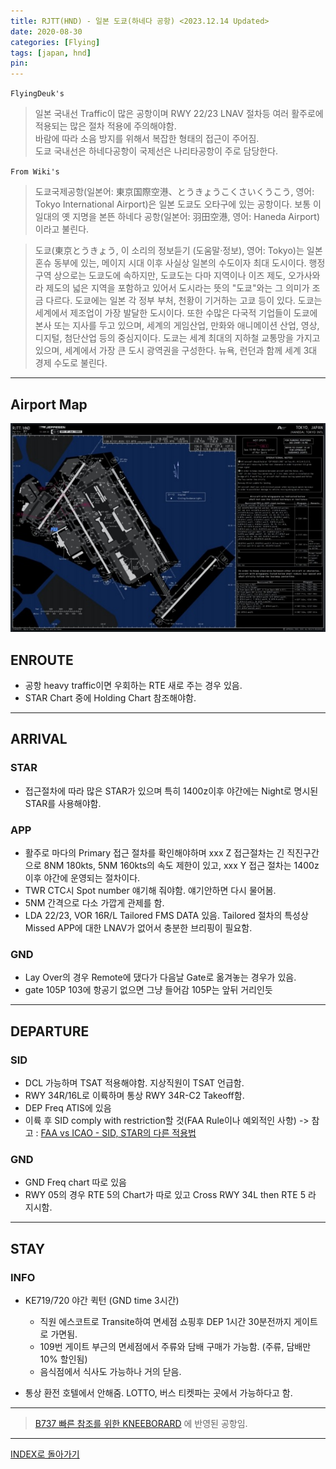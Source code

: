 ```yaml
---
title: RJTT(HND) - 일본 도쿄(하네다 공항) <2023.12.14 Updated>
date: 2020-08-30
categories: [Flying]
tags: [japan, hnd]
pin:
---
```


`FlyingDeuk's`
>일본 국내선 Traffic이 많은 공항이며 RWY 22/23 LNAV 절차등 여러 활주로에 적용되는 많은 절차 적용에 주의해야함.  <br>
바람에 따라 소음 방지를 위해서 복잡한 형태의 접근이 주어짐. <br>
도쿄 국내선은 하네다공항이 국제선은 나리타공항이 주로 담당한다.

`From Wiki's`
>도쿄국제공항(일본어: 東京国際空港、とうきょうこくさいくうこう, 영어: Tokyo International Airport)은 일본 도쿄도 오타구에 있는 공항이다. 보통 이 일대의 옛 지명을 본뜬 하네다 공항(일본어: 羽田空港, 영어: Haneda Airport)이라고 불린다.

>도쿄(東京とうきょう, 이 소리의 정보듣기 (도움말·정보), 영어: Tokyo)는 일본 혼슈 동부에 있는, 메이지 시대 이후 사실상 일본의 수도이자 최대 도시이다. 행정 구역 상으로는 도쿄도에 속하지만, 도쿄도는 다마 지역이나 이즈 제도, 오가사와라 제도의 넓은 지역을 포함하고 있어서 도시라는 뜻의 "도쿄"와는 그 의미가 조금 다르다.
도쿄에는 일본 각 정부 부처, 천황이 기거하는 고쿄 등이 있다. 도쿄는 세계에서 제조업이 가장 발달한 도시이다. 또한 수많은 다국적 기업들이 도쿄에 본사 또는 지사를 두고 있으며, 세계의 게임산업, 만화와 애니메이션 산업, 영상, 디지털, 첨단산업 등의 중심지이다. 도쿄는 세계 최대의 지하철 교통망을 가지고 있으며, 세계에서 가장 큰 도시 광역권을 구성한다. 뉴욕, 런던과 함께 세계 3대 경제 수도로 불린다.

---------

## Airport Map
![hnd](/img/flying/airport/hnd_ap.jpg)

## ENROUTE
- 공항 heavy traffic이면 우회하는 RTE 새로 주는 경우 있음.
- STAR Chart 중에 Holding Chart 참조해야함. 

---

## ARRIVAL
### STAR
- 접근절차에 따라 많은 STAR가 있으며 특히 1400z이후 야간에는 Night로 명시된 STAR를 사용해야함. 

### APP
- 활주로 마다의 Primary 접근 절차를 확인해야하며 xxx Z 접근절차는 긴 직진구간으로 8NM 180kts, 5NM 160kts의 속도 제한이 있고, xxx Y 접근 절차는 1400z이후 야간에 운영되는 절차이다. 
- TWR CTC시 Spot number 얘기해 줘야함. 얘기안하면 다시 물어봄. 
- 5NM 간격으로 다소 가깝게 관제를 함. 
- LDA 22/23, VOR 16R/L Tailored FMS DATA 있음. Tailored 절차의 특성상 Missed APP에 대한 LNAV가 없어서 충분한 브리핑이 필요함. 

### GND
- Lay Over의 경우 Remote에 댔다가 다음날 Gate로 옮겨놓는 경우가 있음. 
- gate 105P 103에 항공기 없으면 그냥 들어감 105P는 앞뒤 거리인듯

---------

## DEPARTURE
### SID
- DCL 가능하며 TSAT 적용해야함. 지상직원이 TSAT 언급함. 
- RWY 34R/16L로 이륙하며 통상 RWY 34R-C2 Takeoff함. 
- DEP Freq ATIS에 있음
- 이륙 후 SID comply with restriction할 것(FAA Rule이나 예외적인 사항) -> 참고 : [FAA vs ICAO - SID, STAR의 다른 적용법](/posts/STAR-SID/)

### GND
- GND Freq chart 따로 있음
- RWY 05의 경우 RTE 5의 Chart가 따로 있고 Cross RWY 34L then RTE 5 라 지시함. 

--------

## STAY
### INFO
- KE719/720 야간 퀵턴 (GND time 3시간)
    - 직원 에스코트로 Transite하여 면세점 쇼핑후 DEP 1시간 30분전까지 게이트로 가면됨. 
    - 109번 게이트 부근의 면세점에서 주류와 담배 구매가 가능함. (주류, 담배만 10% 할인됨)
    - 음식점에서 식사도 가능하나 거의 닫음. 
    
- 통상 환전 호텔에서 안해줌. LOTTO, 버스 티켓파는 곳에서 가능하다고 함.

----

> [B737 빠른 참조를 위한 KNEEBORARD](/posts/B737-kneeboard/) 에 반영된 공항임. 

-------

[INDEX로 돌아가기](/posts/KoreaJapanChina/)
